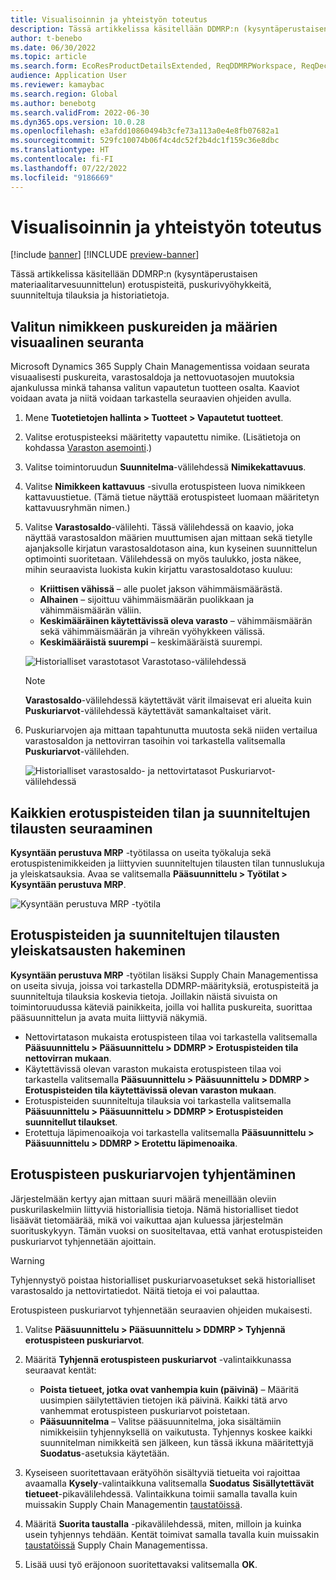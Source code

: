 ```yaml
---
title: Visualisoinnin ja yhteistyön toteutus
description: Tässä artikkelissa käsitellään DDMRP:n (kysyntäperustaisen materiaalitarvesuunnittelun) erotuspisteitä, puskurivyöhykkeitä, suunniteltuja tilauksia ja historiatietoja.
author: t-benebo
ms.date: 06/30/2022
ms.topic: article
ms.search.form: EcoResProductDetailsExtended, ReqDDMRPWorkspace, ReqDecouplingPointsStatusByNetFlow, ReqDecouplingPointStatusByOnHand, ReqPlannedOrderForm, ReqItemDecoupledLeadTime
audience: Application User
ms.reviewer: kamaybac
ms.search.region: Global
ms.author: benebotg
ms.search.validFrom: 2022-06-30
ms.dyn365.ops.version: 10.0.28
ms.openlocfilehash: e3afdd10860494b3cfe73a113a0e4e8fb07682a1
ms.sourcegitcommit: 529fc10074b06f4c4dc52f2b4dc1f159c36e8dbc
ms.translationtype: HT
ms.contentlocale: fi-FI
ms.lasthandoff: 07/22/2022
ms.locfileid: "9186669"
---
```

# <a name="visual-and-collaborative-execution"></a>Visualisoinnin ja yhteistyön toteutus

[!include [banner](../../includes/banner.md)]
[!INCLUDE [preview-banner](../../includes/preview-banner.md)]

Tässä artikkelissa käsitellään DDMRP:n (kysyntäperustaisen materiaalitarvesuunnittelun) erotuspisteitä, puskurivyöhykkeitä, suunniteltuja tilauksia ja historiatietoja.

## <a name="visually-track-buffers-and-quantities-for-a-selected-item"></a>Valitun nimikkeen puskureiden ja määrien visuaalinen seuranta

Microsoft Dynamics 365 Supply Chain Managementissa voidaan seurata visuaalisesti puskureita, varastosaldoja ja nettovuotasojen muutoksia ajankulussa minkä tahansa valitun vapautetun tuotteen osalta. Kaaviot voidaan avata ja niitä voidaan tarkastella seuraavien ohjeiden avulla.

1. Mene **Tuotetietojen hallinta \> Tuotteet \> Vapautetut tuotteet**.
1. Valitse erotuspisteeksi määritetty vapautettu nimike. (Lisätietoja on kohdassa [Varaston asemointi](ddmrp-inventory-positioning.md).)
1. Valitse toimintoruudun **Suunnitelma**-välilehdessä **Nimikekattavuus**.
1. Valitse **Nimikkeen kattavuus** -sivulla erotuspisteen luova nimikkeen kattavuustietue. (Tämä tietue näyttää erotuspisteet luomaan määritetyn kattavuusryhmän nimen.)
1. Valitse **Varastosaldo**-välilehti. Tässä välilehdessä on kaavio, joka näyttää varastosaldon määrien muuttumisen ajan mittaan sekä tietylle ajanjaksolle kirjatun varastosaldotason aina, kun kyseinen suunnittelun optimointi suoritetaan. Välilehdessä on myös taulukko, josta näkee, mihin seuraavista luokista kukin kirjattu varastosaldotaso kuuluu:

    - **Kriittisen vähissä** – alle puolet jakson vähimmäismäärästä.
    - **Alhainen** – sijoittuu vähimmäismäärän puolikkaan ja vähimmäismäärän väliin.
    - **Keskimääräinen käytettävissä oleva varasto** – vähimmäismäärän sekä vähimmäismäärän ja vihreän vyöhykkeen välissä.
    - **Keskimääräistä suurempi** – keskimääräistä suurempi.

    ![Historialliset varastotasot Varastotaso-välilehdessä](media/ddmrp-on-hand-graph.png "Historialliset varastotasot Varastotaso-välilehdessä")

    > [!NOTE]
    > **Varastosaldo**-välilehdessä käytettävät värit ilmaisevat eri alueita kuin **Puskuriarvot**-välilehdessä käytettävät samankaltaiset värit.

1. Puskuriarvojen aja mittaan tapahtunutta muutosta sekä niiden vertailua varastosaldon ja nettovirran tasoihin voi tarkastella valitsemalla **Puskuriarvot**-välilehden.

    ![Historialliset varastosaldo- ja nettovirtatasot Puskuriarvot-välilehdessä](media/ddmrp-buffer-values-graph.png "Historialliset varastosaldo- ja nettovirtatasot Puskuriarvot-välilehdessä")

## <a name="track-the-status-and-planned-orders-for-all-decoupling-points"></a>Kaikkien erotuspisteiden tilan ja suunniteltujen tilausten seuraaminen

**Kysyntään perustuva MRP** -työtilassa on useita työkaluja sekä erotuspistenimikkeiden ja liittyvien suunniteltujen tilausten tilan tunnuslukuja ja yleiskatsauksia. Avaa se valitsemalla **Pääsuunnittelu \> Työtilat \> Kysyntään perustuva MRP**.

![Kysyntään perustuva MRP -työtila](media/ddmrp-workspace.png "Kysyntään perustuva MRP -työtila")

## <a name="get-overviews-of-decoupling-points-and-planned-orders"></a>Erotuspisteiden ja suunniteltujen tilausten yleiskatsausten hakeminen

**Kysyntään perustuva MRP** -työtilan lisäksi Supply Chain Managementissa on useita sivuja, joissa voi tarkastella DDMRP-määrityksiä, erotuspisteitä ja suunniteltuja tilauksia koskevia tietoja. Joillakin näistä sivuista on toimintoruudussa käteviä painikkeita, joilla voi hallita puskureita, suorittaa pääsuunnittelun ja avata muita liittyviä näkymiä.

- Nettovirtatason mukaista erotuspisteen tilaa voi tarkastella valitsemalla **Pääsuunnittelu \> Pääsuunnittelu \> DDMRP \> Erotuspisteiden tila nettovirran mukaan**.
- Käytettävissä olevan varaston mukaista erotuspisteen tilaa voi tarkastella valitsemalla **Pääsuunnittelu \> Pääsuunnittelu \> DDMRP \> Erotuspisteiden tila käytettävissä olevan varaston mukaan**.
- Erotuspisteiden suunniteltuja tilauksia voi tarkastella valitsemalla **Pääsuunnittelu \> Pääsuunnittelu \> DDMRP \> Erotuspisteiden suunnitellut tilaukset**.
- Erotettuja läpimenoaikoja voi tarkastella valitsemalla **Pääsuunnittelu \> Pääsuunnittelu \> DDMRP \> Erotettu läpimenoaika**.

## <a name="clean-up-decoupling-point-buffer-values"></a>Erotuspisteen puskuriarvojen tyhjentäminen

Järjestelmään kertyy ajan mittaan suuri määrä meneillään oleviin puskurilaskelmiin liittyviä historiallisia tietoja. Nämä historialliset tiedot lisäävät tietomäärää, mikä voi vaikuttaa ajan kuluessa järjestelmän suorituskykyyn. Tämän vuoksi on suositeltavaa, että vanhat erotuspisteiden puskuriarvot tyhjennetään ajoittain.

> [!WARNING]
> Tyhjennystyö poistaa historialliset puskuriarvoasetukset sekä historialliset varastosaldo ja nettovirtatiedot. Näitä tietoja ei voi palauttaa.

Erotuspisteen puskuriarvot tyhjennetään seuraavien ohjeiden mukaisesti.

1. Valitse **Pääsuunnittelu \> Pääsuunnittelu \> DDMRP \> Tyhjennä erotuspisteen puskuriarvot**.
1. Määritä **Tyhjennä erotuspisteen puskuriarvot** -valintaikkunassa seuraavat kentät:

    - **Poista tietueet, jotka ovat vanhempia kuin (päivinä)** – Määritä uusimpien säilytettävien tietojen ikä päivinä. Kaikki tätä arvo vanhemmat erotuspisteen puskuriarvot poistetaan.
    - **Pääsuunnitelma** – Valitse pääsuunnitelma, joka sisältämiin nimikkeisiin tyhjennyksellä on vaikutusta. Tyhjennys koskee kaikki suunnitelman nimikkeitä sen jälkeen, kun tässä ikkuna määritettyjä **Suodatus**-asetuksia käytetään.

1. Kyseiseen suoritettavaan erätyöhön sisältyviä tietueita voi rajoittaa avaamalla **Kysely**-valintaikkuna valitsemalla **Suodatus** **Sisällytettävät tietueet**-pikavälilehdessä. Valintaikkuna toimii samalla tavalla kuin muissakin Supply Chain Managementin [taustatöissä](../../../fin-ops-core/dev-itpro/sysadmin/batch-processing-overview.md).
1. Määritä **Suorita taustalla** -pikavälilehdessä, miten, milloin ja kuinka usein tyhjennys tehdään. Kentät toimivat samalla tavalla kuin muissakin [taustatöissä](../../../fin-ops-core/dev-itpro/sysadmin/batch-processing-overview.md) Supply Chain Managementissa.
1. Lisää uusi työ eräjonoon suoritettavaksi valitsemalla **OK**.
